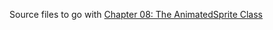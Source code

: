 Source files to go with [Chapter 08: The AnimatedSprite Class](https://aristurtle.net/tutorials/building_2d_games/08_the_animatedsprite_class/)
